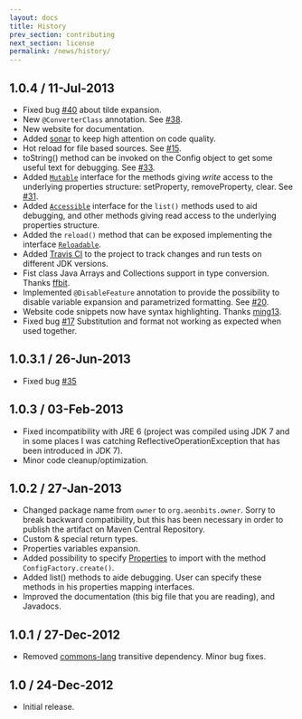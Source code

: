 ```yaml
---
layout: docs
title: History
prev_section: contributing
next_section: license
permalink: /news/history/
---
```


## 1.0.4 / 11-Jul-2013

 * Fixed bug [#40][issue-40] about tilde expansion. 
 * New `@ConverterClass` annotation. See [#38][issue-38].
 * New website for documentation.
 * Added [sonar](http://sheldon.dyndns.tv:9000) to keep high attention on code quality.
 * Hot reload for file based sources. See [#15][issue-15].
 * toString() method can be invoked on the Config object to get some useful text for debugging. See [#33][issue-33].
 * Added [`Mutable`][mutable-intf] interface for the methods giving *write* access to the underlying properties structure:
   setProperty, removeProperty, clear. See [#31][issue-31].
 * Added [`Accessible`][accessible-intf] interface for the `list()` methods used to aid debugging, and other methods
   giving read access to the underlying properties structure.
 * Added the `reload()` method that can be exposed implementing the interface [`Reloadable`][reloadable-intf].
 * Added [Travis CI][travis-ci] to the project to track changes and run tests on different JDK versions.
 * Fist class Java Arrays and Collections support in type conversion. Thanks [ffbit][].
 * Implemented `@DisableFeature` annotation to provide the possibility to disable variable expansion and parametrized
   formatting. See [#20][issue-20].
 * Website code snippets now have syntax highlighting. Thanks [ming13][].
 * Fixed bug [#17][issue-17] Substitution and format not working as expected when used together.
 
  [issue-40]: https://github.com/lviggiano/owner/issues/40
  [issue-38]: https://github.com/lviggiano/owner/issues/38
  [issue-33]: https://github.com/lviggiano/owner/issues/33
  [issue-17]: https://github.com/lviggiano/owner/issues/17
  [issue-20]: https://github.com/lviggiano/owner/issues/20
  [issue-31]: https://github.com/lviggiano/owner/issues/31
  [issue-15]: https://github.com/lviggiano/owner/issues/15
  [ffbit]: https://github.com/ffbit
  [ming13]: https://github.com/ming13
  [travis-ci]: https://travis-ci.org/lviggiano/owner
  [accessible-intf]: http://owner.newinstance.it/latest/apidocs/org/aeonbits/owner/Accessible.html
  [reloadable-intf]: http://owner.newinstance.it/latest/apidocs/org/aeonbits/owner/Reloadable.html
  [mutable-intf]: http://owner.newinstance.it/latest/apidocs/org/aeonbits/owner/Mutable.html

## 1.0.3.1 / 26-Jun-2013

 * Fixed bug [#35](https://github.com/lviggiano/owner/issues/35)

## 1.0.3 / 03-Feb-2013

 * Fixed incompatibility with JRE 6 (project was compiled using JDK 7 and in some places I was catching
   ReflectiveOperationException that has been introduced in JDK 7).
 * Minor code cleanup/optimization.

## 1.0.2 / 27-Jan-2013

 * Changed package name from `owner` to `org.aeonbits.owner`.
   Sorry to break backward compatibility, but this has been necessary in order to publish the artifact on Maven Central
   Repository.
 * Custom & special return types.
 * Properties variables expansion.
 * Added possibility to specify [Properties][properties] to import with the method `ConfigFactory.create()`.
 * Added list() methods to aide debugging. User can specify these methods in his properties mapping interfaces.
 * Improved the documentation (this big file that you are reading), and Javadocs.

  [properties]: http://docs.oracle.com/javase/7/docs/api/java/util/Properties.html

## 1.0.1 / 27-Dec-2012

 * Removed [commons-lang][] transitive dependency. Minor bug fixes.

  [commons-lang]: http://commons.apache.org/lang/

## 1.0 / 24-Dec-2012

 * Initial release.
